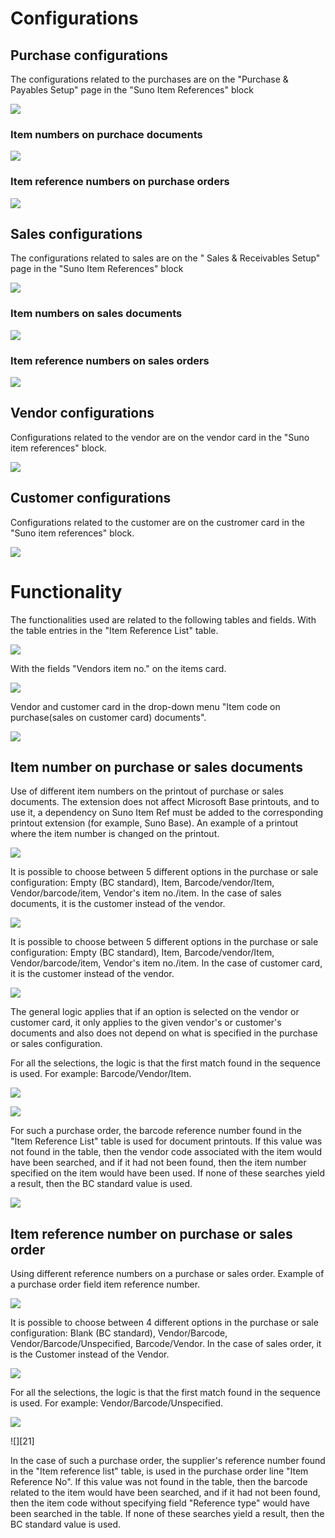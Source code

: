 # Configurations

## Purchase configurations

The configurations related to the purchases are on the "Purchase & Payables Setup\" page in the \"Suno Item References\" block

![][1]

### Item numbers on purchace documents

![][2]

### Item reference numbers on purchase orders

![][3]

## Sales configurations

The configurations related to sales are on the \" Sales & Receivables Setup\" page in the \"Suno Item References\" block

![][4]

### Item numbers on sales documents

![][5]

### Item reference numbers on sales orders

![][6]

## Vendor configurations

Configurations related to the vendor are on the vendor card in the \"Suno item references\" block.

![][7]

## Customer configurations

Configurations related to the customer are on the custromer card in the \"Suno item references\" block.

![][8]

# Functionality

The functionalities used are related to the following tables and fields. With the table entries in the \"Item Reference List\" table.

![][9]

With the fields \"Vendors item no.\" on the items card.

![][10]

Vendor and customer card in the drop-down menu \"Item code on purchase(sales on customer card) documents\".

![][11]

## Item number on purchase or sales documents 

Use of different item numbers on the printout of purchase or sales documents. The extension does not affect Microsoft Base printouts, and to use it, a dependency on Suno Item Ref must be added to the corresponding printout extension (for example, Suno Base). An example of a printout where the item number is changed on the printout.

![][12]

It is possible to choose between 5 different options in the purchase or sale configuration: Empty (BC standard), Item, Barcode/vendor/Item, Vendor/barcode/item, Vendor\'s item no./item. In the case of sales documents, it is the customer instead of the vendor.

![][13]

It is possible to choose between 5 different options in the purchase or sale configuration: Empty (BC standard), Item, Barcode/vendor/Item, Vendor/barcode/item, Vendor\'s item no./item. In the case of customer card, it is the customer instead of the vendor.

![][14]

The general logic applies that if an option is selected on the vendor or customer card, it only applies to the given vendor's or customer's documents and also does not depend on what is specified in the purchase or sales configuration.

For all the selections, the logic is that the first match found in the sequence is used. For example: Barcode/Vendor/Item.

![][15]

![][16]

For such a purchase order, the barcode reference number found in the \"Item Reference List\" table is used for document printouts. If this value was not found in the table, then the vendor code associated with the item would have been searched, and if it had not been found, then the item number specified on the item would have been used. If none of these searches yield a result, then the BC standard value is used.

![][17]

## Item reference number on purchase or sales order 

Using different reference numbers on a purchase or sales order. Example of a purchase order field item reference number.

![][18]

It is possible to choose between 4 different options in the purchase or sale configuration: Blank (BC standard), Vendor/Barcode, Vendor/Barcode/Unspecified, Barcode/Vendor. In the case of sales order, it is the Customer instead of the Vendor.

![][19]

For all the selections, the logic is that the first match found in the sequence is used. For example: Vendor/Barcode/Unspecified.

![][20]

![][21]

In the case of such a purchase order, the supplier\'s reference number found in the \"Item reference list\" table, is used in the purchase order line \"Item Reference No". If this value was not found in the table, then the barcode related to the item would have been searched, and if it had not been found, then the item code without specifying field \"Reference type\" would have been searched in the table. If none of these searches yield a result, then the BC standard value is used.

  [1]: ./media/image1eng.png
  [2]: ./media/image2eng.png
  [3]: ./media/image3eng.png
  [4]: ./media/image4eng.png
  [5]: ./media/image5eng.png
  [6]: ./media/image6eng.png
  [7]: ./media/image7eng.png
  [8]: ./media/image8eng.png
  [9]: ./media/image9eng.png
  [10]: ./media/image10eng.png
  [11]: ./media/image11eng.png
  [12]: ./media/image12eng.png
  [13]: ./media/image13eng.png
  [14]: ./media/image14eng.png
  [15]: ./media/image15eng.png
  [16]: ./media/image16eng.png
  [17]: ./media/image17eng.png
  [18]: ./media/image18eng.png
  [19]: ./media/image19eng.png
  [20]: ./media/image20eng.png